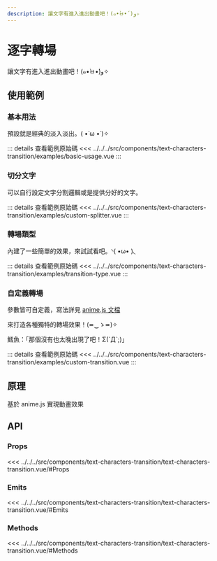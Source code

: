```yaml
---
description: 讓文字有進入進出動畫吧！(๑•̀ㅂ•́)و✧
---
```


<script setup>
import BasicUsage from '../../../src/components/text-characters-transition/examples/basic-usage.vue'
import CustomSplitter from '../../../src/components/text-characters-transition/examples/custom-splitter.vue'
import TransitionType from '../../../src/components/text-characters-transition/examples/transition-type.vue'
import CustomTransition from '../../../src/components/text-characters-transition/examples/custom-transition.vue'
</script>

# 逐字轉場

讓文字有進入進出動畫吧！(๑•̀ㅂ•́)و✧

## 使用範例

### 基本用法

預設就是經典的淡入淡出。( •̀ ω •́ )✧

<basic-usage/>

::: details 查看範例原始碼
<<< ../../../src/components/text-characters-transition/examples/basic-usage.vue
:::

### 切分文字

可以自行設定文字分割邏輯或是提供分好的文字。

<custom-splitter/>

::: details 查看範例原始碼
<<< ../../../src/components/text-characters-transition/examples/custom-splitter.vue
:::

### 轉場類型

內建了一些簡單的效果，來試試看吧。◝( •ω• )◟

<transition-type/>

::: details 查看範例原始碼
<<< ../../../src/components/text-characters-transition/examples/transition-type.vue
:::

### 自定義轉場

參數皆可自定義，寫法詳見 [anime.js 文檔](https://animejs.com/documentation/#cssProperties)

來打造各種獨特的轉場效果！(≖‿ゝ≖)✧

<custom-transition class="min-h-[70vh]"/>

鱈魚：「那個沒有也太晚出現了吧！Σ(ˊДˋ;)」

::: details 查看範例原始碼
<<< ../../../src/components/text-characters-transition/examples/custom-transition.vue
:::

## 原理

基於 anime.js 實現動畫效果

## API

### Props

<<< ../../../src/components/text-characters-transition/text-characters-transition.vue/#Props

### Emits

<<< ../../../src/components/text-characters-transition/text-characters-transition.vue/#Emits

### Methods

<<< ../../../src/components/text-characters-transition/text-characters-transition.vue/#Methods
